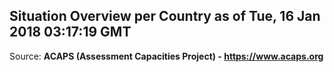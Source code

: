 ## Situation Overview per Country as of Tue, 16 Jan 2018 03:17:19 GMT

Source: **ACAPS (Assessment Capacities Project) - https://www.acaps.org**